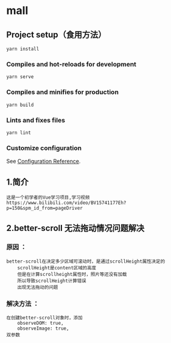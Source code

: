 # mall

## Project setup（食用方法）
```
yarn install
```

### Compiles and hot-reloads for development
```
yarn serve
```

### Compiles and minifies for production
```
yarn build
```

### Lints and fixes files
```
yarn lint
```

### Customize configuration
See [Configuration Reference](https://cli.vuejs.org/config/).

## 1.简介 

    这是一个初学者的Vue学习项目,学习视频 
    https://www.bilibili.com/video/BV15741177Eh?p=150&spm_id_from=pageDriver

## 2.better-scroll 无法拖动情况问题解决

### 原因 ： 
    better-scroll在决定多少区域可滚动时，是通过scrollHeight属性决定的
        scrollHeight是content区域的高度
        但是在计算scrollheight属性时，照片等还没有加载
        所以导致scrollHeight计算错误
        出现无法拖动的问题

### 解决方法 ：
    在创建better-scroll对象时，添加 
        observeDOM: true,
        observeImage: true,
    双参数
